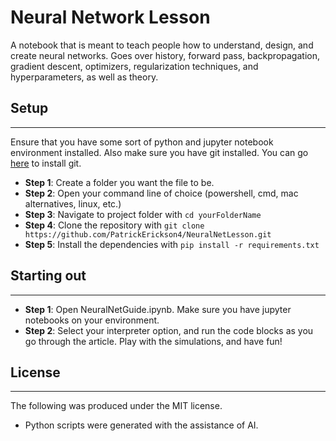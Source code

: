 # Neural Network Lesson

A notebook that is meant to teach people how to understand, design, and create neural networks. Goes over history, forward pass, backpropagation, gradient descent, optimizers, regularization techniques, and hyperparameters, as well as theory.

## Setup
---

Ensure that you have some sort of python and jupyter notebook environment installed. Also make sure you have git installed. You can go [here](https://git-scm.com/downloads/win) to install git.
  - **Step 1**: Create a folder you want the file to be.
  - **Step 2**: Open your command line of choice (powershell, cmd, mac alternatives, linux, etc.)
  - **Step 3**: Navigate to project folder with ```cd yourFolderName```
  - **Step 4**: Clone the repository with ```git clone https://github.com/PatrickErickson4/NeuralNetLesson.git```
  - **Step 5**: Install the dependencies with ```pip install -r requirements.txt```

## Starting out
---
  - **Step 1**: Open NeuralNetGuide.ipynb. Make sure you have jupyter notebooks on your environment.
  - **Step 2**: Select your interpreter option, and run the code blocks as you go through the article. Play with the simulations, and have fun!

## License
---

The following was produced under the MIT license.

 - Python scripts were generated with the assistance of AI.